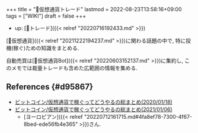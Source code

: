 +++
title = "📝仮想通貨トレード"
lastmod = 2022-08-23T13:58:16+09:00
tags = ["WIKI"]
draft = false
+++

-   up: [📝トレード]({{< relref "20220716192433.md" >}})

[📝仮想通貨]({{< relref "20211222194237.md" >}})に関わる話題の中で, 特に投機(稼ぐ)ための知識をまとめる.

自動売買は[📝仮想通貨Bot]({{< relref "20220603152137.md" >}})に集約し, このメモでは裁量トレードも含めた広範囲の情報を集める.


## References {#d95867}

-   [ビットコイン/仮想通貨で稼ぐってどうやるの総まとめ(2020/01/18)](https://note.com/europian/n/n12a56163b3fd)
-   [ビットコイン/仮想通貨で稼ぐってどうやるの総まとめ(2021/01/06)](https://note.com/europian/n/na0ada938a72b)
    -   [ヨーロピアン]({{< relref "20220712161715.md#4fa8ef78-7300-4f67-8bed-ede56fb4e365" >}})さん.
